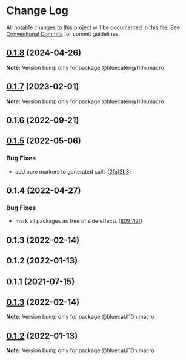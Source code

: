 # Change Log

All notable changes to this project will be documented in this file.
See [Conventional Commits](https://conventionalcommits.org) for commit guidelines.

## [0.1.8](https://github.com/bluecatengineering/l10n-packages/compare/@bluecateng/l10n.macro@0.1.7...@bluecateng/l10n.macro@0.1.8) (2024-04-26)

**Note:** Version bump only for package @bluecateng/l10n.macro

## [0.1.7](https://github.com/bluecatengineering/l10n-packages/compare/@bluecateng/l10n.macro@0.1.6...@bluecateng/l10n.macro@0.1.7) (2023-02-01)

**Note:** Version bump only for package @bluecateng/l10n.macro

## 0.1.6 (2022-09-21)

## [0.1.5](https://gitlab.bluecatlabs.net/bluecat-uiux/l10n-packages/compare/@bluecat/l10n.macro@0.1.4...@bluecat/l10n.macro@0.1.5) (2022-05-06)

### Bug Fixes

- add pure markers to generated calls ([2faf3b3](https://gitlab.bluecatlabs.net/bluecat-uiux/l10n-packages/commit/2faf3b3f1740e1d9443b32589635d3fb87d580c5))

## 0.1.4 (2022-04-27)

### Bug Fixes

- mark all packages as free of side effects ([809f42f](https://gitlab.bluecatlabs.net/bluecat-uiux/l10n-packages/commit/809f42f77e2ce31287cd78f599f2e67154b50a84))

## 0.1.3 (2022-02-14)

## 0.1.2 (2022-01-13)

## 0.1.1 (2021-07-15)

## [0.1.3](https://gitlab.bluecatlabs.net/bluecat-uiux/l10n-packages/compare/v0.1.2...v0.1.3) (2022-02-14)

**Note:** Version bump only for package @bluecat/l10n.macro

## [0.1.2](https://gitlab.bluecatlabs.net/bluecat-uiux/l10n-packages/compare/v0.1.1...v0.1.2) (2022-01-13)

**Note:** Version bump only for package @bluecat/l10n.macro
